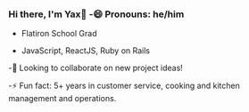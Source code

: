 ### Hi there, I'm Yax👋 -😄 Pronouns: he/him


- Flatiron School Grad

- JavaScript, ReactJS, Ruby on Rails


-👯 Looking to collaborate on new project ideas!

-⚡ Fun fact: 5+ years in customer service, cooking and kitchen management and operations.

<!--
**ypcruzju/ypcruzju** is a ✨ _special_ ✨ repository because its `README.md` (this file) appears on your GitHub profile.

Here are some ideas to get you started:

- 🔭 I’m currently working on ...
- 🌱 I’m currently learning ...
- 👯 I’m looking to collaborate on ...
- 🤔 I’m looking for help with ...
- 💬 Ask me about ...
- 📫 How to reach me: ...
- 😄 Pronouns: ...
- ⚡ Fun fact: ...
-->
